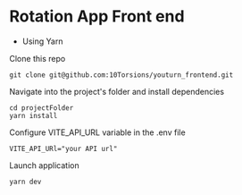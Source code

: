 # Rotation App Front end

- Using Yarn

Clone this repo

```shell
git clone git@github.com:10Torsions/youturn_frontend.git
```

Navigate into the project's folder and install dependencies

```shell
cd projectFolder
yarn install
```

Configure VITE_API_URL variable in the .env file

```shell
VITE_API_URl="your API url"
```

Launch application

```shell
yarn dev
```

